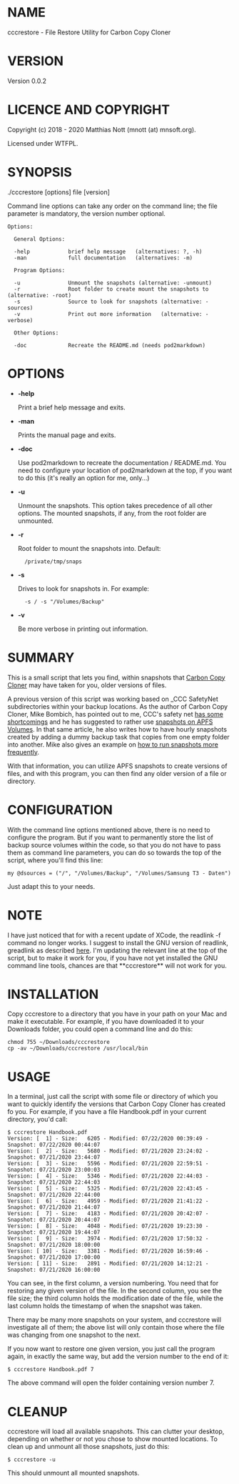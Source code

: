 # NAME

cccrestore - File Restore Utility for Carbon Copy Cloner

# VERSION

Version 0.0.2

# LICENCE AND COPYRIGHT

Copyright (c) 2018 - 2020 Matthias Nott (mnott (at) mnsoft.org).

Licensed under WTFPL.

# SYNOPSIS

./cccrestore [options] file [version]

Command line options can take any order on the command line;
the file parameter is mandatory, the version number optional.

    Options:

      General Options:

      -help            brief help message   (alternatives: ?, -h)
      -man             full documentation   (alternatives: -m)

      Program Options:

      -u               Unmount the snapshots (alternative: -unmount)
      -r               Root folder to create mount the snapshots to (alternative: -root)
      -s               Source to look for snapshots (alternative: -sources)
      -v               Print out more information   (alternative: -verbose)

      Other Options:

      -doc             Recreate the README.md (needs pod2markdown)

# OPTIONS

- **-help**

    Print a brief help message and exits.

- **-man**

    Prints the manual page and exits.

- **-doc**

    Use pod2markdown to recreate the documentation / README.md.
    You need to configure your location of pod2markdown at the
    top, if you want to do this (it's really an option for me,
    only...)

- **-u**

    Unmount the snapshots. This option takes precedence
    of all other options. The mounted snapshots, if any,
    from the root folder are unmounted.

- **-r**

    Root folder to mount the snapshots into. Default:

        /private/tmp/snaps

- **-s**

    Drives to look for snapshots in. For example:

        -s / -s "/Volumes/Backup"

- **-v**

    Be more verbose in printing out information.

# SUMMARY

This is a small script that lets you find, within snapshots that
[Carbon Copy Cloner](https://bombich.com/) may have taken for you,
older versions of files.

A previous version of this script was working based on \_CCC SafetyNet
subdirectories within your backup locations. As the author of Carbon
Copy Cloner, Mike Bombich, has pointed out to me, CCC's safety net
[has some shortcomings](https://bombich.com/kb/ccc5/frequently-asked-questions-about-carbon-copy-cloner-safetynet#archived\_bundles)
and he has suggested to rather use [snapshots on APFS Volumes](https://bombich.com/kb/ccc5/leveraging-snapshots-on-apfs-volumes).
In that same article, he also writes how to have hourly snapshots
created by adding a dummy backup task that copies from one empty
folder into another. Mike also gives an example on
[how to run snapshots more frequently](https://bombich.com/kb/ccc5/can-i-run-my-backups-more-frequently-hourly).

With that information, you can utilize APFS snapshots to create
versions of files, and with this program, you can then find any
older version of a file or directory.

# CONFIGURATION

With the command line options mentioned above, there is no need
to configure the program. But if you want to permanently store
the list of backup source volumes within the code, so that you
do not have to pass them as command line parameters, you can do
so towards the top of the script, where you'll find this line:

    my @dsources = ("/", "/Volumes/Backup", "/Volumes/Samsung T3 - Daten")

Just adapt this to your needs.

# NOTE

I have just noticed that for with a recent update of XCode, the
readlink -f command no longer works. I suggest to install the GNU
version of readlink, greadlink as described
[here](https://www.topbug.net/blog/2013/04/14/install-and-use-gnu-command-line-tools-in-mac-os-x/).
I'm updating the relevant line at the top of the script, but to
make it work for you, if you have not yet installed the GNU command
line tools, chances are that \*\*cccrestore\*\* will not work for you.

# INSTALLATION

Copy cccrestore to a directory that you have in your path on
your Mac and make it executable. For example, if you have
downloaded it to your Downloads folder, you could open a
command line and do this:

    chmod 755 ~/Downloads/cccrestore
    cp -av ~/Downloads/cccrestore /usr/local/bin

# USAGE

In a terminal, just call the script with some file or
directory of which you want to quickly identify the versions
that Carbon Copy Cloner has created fo you. For example, if you
have a file Handbook.pdf in your current directory, you'd call:

    $ cccrestore Handbook.pdf
    Version: [  1] - Size:   6205 - Modified: 07/22/2020 00:39:49 - Snapshot: 07/22/2020 00:44:07
    Version: [  2] - Size:   5680 - Modified: 07/21/2020 23:24:02 - Snapshot: 07/21/2020 23:44:07
    Version: [  3] - Size:   5596 - Modified: 07/21/2020 22:59:51 - Snapshot: 07/21/2020 23:00:03
    Version: [  4] - Size:   5346 - Modified: 07/21/2020 22:44:03 - Snapshot: 07/21/2020 22:44:03
    Version: [  5] - Size:   5325 - Modified: 07/21/2020 22:43:45 - Snapshot: 07/21/2020 22:44:00
    Version: [  6] - Size:   4959 - Modified: 07/21/2020 21:41:22 - Snapshot: 07/21/2020 21:44:07
    Version: [  7] - Size:   4183 - Modified: 07/21/2020 20:42:07 - Snapshot: 07/21/2020 20:44:07
    Version: [  8] - Size:   4048 - Modified: 07/21/2020 19:23:30 - Snapshot: 07/21/2020 19:44:07
    Version: [  9] - Size:   3974 - Modified: 07/21/2020 17:50:32 - Snapshot: 07/21/2020 18:00:00
    Version: [ 10] - Size:   3381 - Modified: 07/21/2020 16:59:46 - Snapshot: 07/21/2020 17:00:00
    Version: [ 11] - Size:   2891 - Modified: 07/21/2020 14:12:21 - Snapshot: 07/21/2020 16:00:00

You can see, in the first column, a version numbering. You need that
for restoring any given version of the file. In the second column,
you see the file size; the third column holds the modification date
of the file, while the last column holds the timestamp of when the
snapshot was taken.

There may be many more snapshots on your system, and cccrestore
will investigate all of them; the above list will only contain
those where the file was changing from one snapshot to the next.

If you now want to restore one given version, you just call the
program again, in exactly the same way, but add the version number
to the end of it:

    $ cccrestore Handbook.pdf 7

The above command will open the folder containing version number 7.

# CLEANUP

cccrestore will load all available snapshots. This can clutter
your desktop, depending on whether or not you chose to show
mounted locations. To clean up and unmount all those snapshots,
just do this:

    $ cccrestore -u

This should unmount all mounted snapshots.
